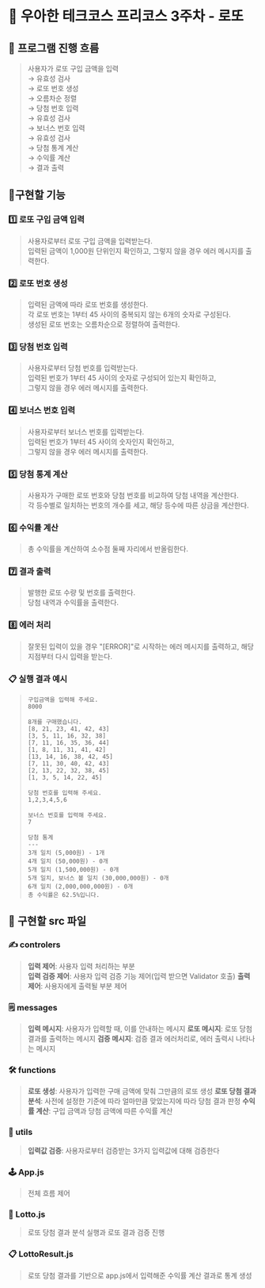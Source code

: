 # 📝 우아한 테크코스 프리코스 3주차 - 로또
## 📌 프로그램 진행 흐름
> 사용자가 로또 구입 금액을 입력   
> → 유효성 검사   
> → 로또 번호 생성   
> → 오름차순 정렬   
> → 당첨 번호 입력   
> → 유효성 검사   
> → 보너스 번호 입력   
> → 유효성 검사   
> → 당첨 통계 계산   
> → 수익률 계산     
> → 결과 출력
## 📌구현할 기능
### 1️⃣ 로또 구입 금액 입력
> 사용자로부터 로또 구입 금액을 입력받는다.   
> 입력된 금액이 1,000원 단위인지 확인하고,
> 그렇지 않을 경우 에러 메시지를 출력한다.
### 2️⃣ 로또 번호 생성
> 입력된 금액에 따라 로또 번호를 생성한다.   
> 각 로또 번호는 1부터 45 사이의 중복되지 않는 6개의 숫자로 구성된다.    
> 생성된 로또 번호는 오름차순으로 정렬하여 출력한다.
### 3️⃣ 당첨 번호 입력
> 사용자로부터 당첨 번호를 입력받는다.   
> 입력된 번호가 1부터 45 사이의 숫자로 구성되어 있는지 확인하고,   
> 그렇지 않을 경우 에러 메시지를 출력한다.
### 4️⃣ 보너스 번호 입력
> 사용자로부터 보너스 번호를 입력받는다.    
> 입력된 번호가 1부터 45 사이의 숫자인지 확인하고,   
> 그렇지 않을 경우 에러 메시지를 출력한다.
### 5️⃣ 당첨 통계 계산
> 사용자가 구매한 로또 번호와 당첨 번호를 비교하여 당첨 내역을 계산한다.   
> 각 등수별로 일치하는 번호의 개수를 세고, 해당 등수에 따른 상금을 계산한다.   
### 6️⃣ 수익률 계산
> 총 수익률을 계산하여 소수점 둘째 자리에서 반올림한다.   
### 7️⃣ 결과 출력
> 발행한 로또 수량 및 번호를 출력한다.   
> 당첨 내역과 수익률을 출력한다.   
### 8️⃣ 에러 처리
> 잘못된 입력이 있을 경우 "[ERROR]"로 시작하는 에러 메시지를 출력하고,
> 해당 지점부터 다시 입력을 받는다.   
### 📋 실행 결과 예시
>
> ```
> 구입금액을 입력해 주세요.
> 8000
> 
> 8개를 구매했습니다.
> [8, 21, 23, 41, 42, 43]
> [3, 5, 11, 16, 32, 38]
> [7, 11, 16, 35, 36, 44]
> [1, 8, 11, 31, 41, 42]
> [13, 14, 16, 38, 42, 45]
> [7, 11, 30, 40, 42, 43]
> [2, 13, 22, 32, 38, 45]
> [1, 3, 5, 14, 22, 45]
>
> 당첨 번호를 입력해 주세요.
> 1,2,3,4,5,6
>
> 보너스 번호를 입력해 주세요.
> 7
> 
> 당첨 통계
> ---
> 3개 일치 (5,000원) - 1개
> 4개 일치 (50,000원) - 0개
> 5개 일치 (1,500,000원) - 0개
> 5개 일치, 보너스 볼 일치 (30,000,000원) - 0개
> 6개 일치 (2,000,000,000원) - 0개
> 총 수익률은 62.5%입니다.
> ```
## 📌 구현할 src 파일
### ✍️ controlers
> **입력 제어**: 사용자 입력 처리하는 부분   
> **입력 검증 제어**: 사용자 입력 검증 기능 제어(입력 받으면 Validator 호출)
> **출력 제어**: 사용자에게 출력될 부분 제어
### 🗒️ messages
> **입력 메시지**: 사용자가 입력할 때, 이를 안내하는 메시지
> **로또 메시지**: 로또 당첨 결과를 출력하는 메시지
> **검증 메시지**: 검증 결과 에러처리로, 에러 출력시 나타나는 메시지
### 🛠️ functions
> **로또 생성**: 사용자가 입력한 구매 금액에 맞춰 그만큼의 로또 생성
> **로또 당첨 결과 분석**: 사전에 설정한 기준에 따라 얼마만큼 맞았는지에 따라 당첨 결과 판정
> **수익률 계산**: 구입 금액과 당첨 금액에 따른 수익률 계산
### 🔎 utils
> **입력값 검증**: 사용자로부터 검증받는 3가지 입력값에 대해 검증한다
### 🕹️ App.js
> 전체 흐름 제어
### 🎰 Lotto.js
> 로또 당첨 결과 분석 실행과 로또 결과 검증 진행
### 📋 LottoResult.js
> 로또 당첨 결과를 기반으로 app.js에서 입력해준 수익률 계산 결과로 통계 생성


